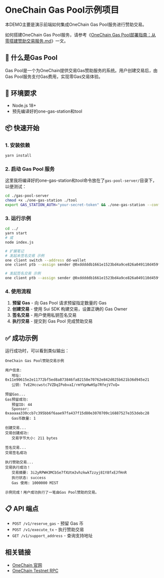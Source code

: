 # OneChain Gas Pool示例项目

本DEMO主要是演示前端如何集成OneChain Gas Pool服务进行赞助交易。

如何搭建OneChain Gas Pool服务，请参考《[OneChain Gas Pool部署指南：从零搭建赞助交易服务.md](./OneChain%20Gas%20Pool部署指南：从零搭建赞助交易服务.md)》一文。

## 🎯 什么是Gas Pool

Gas Pool是一个为OneChain提供交易Gas赞助服务的系统。用户创建交易后，由Gas Pool服务支付Gas费用，实现零Gas交易体验。

## 🔧 环境要求

- Node.js 18+
- 预先编译好的one-gas-station和tool

## 📦 快速开始

### 1. 安装依赖
```bash
yarn install
```

### 2. 启动 Gas Pool 服务

这里我将编译好的one-gas-station和tool命令放在了`gas-pool-server/`目录下，以便测试：

```bash
cd ./gas-pool-server
chmod +x ./one-gas-station ./tool
export GAS_STATION_AUTH="your-secret-token" && ./one-gas-station --config-path sample.yaml
```

### 3. 运行示例
```bash
cd ../
yarn start
# 或
node index.js
```

```bash
# 扩展笔记
# 发起未签名交易 示例
one client switch --address dd-wallet
one client ptb --assign sender @0xdddddb1661e1523bd4a9ce826a049110d459ff0c186507eadd2c0b075ca1cd8a --move-call 0x2::tx_context::epoch --gas-budget 10000000 --serialize-unsigned-transaction

# 发起签名交易 示例
one client ptb --assign sender @0xdddddb1661e1523bd4a9ce826a049110d459ff0c186507eadd2c0b075ca1cd8a --move-call 0x2::tx_context::epoch --gas-budget 10000000 --serialize-signed-transaction
```

### 4. 使用流程

1. **预留 Gas** - 向 Gas Pool 请求预留指定数量的 Gas
2. **创建交易** - 使用 Sui SDK 构建交易，设置正确的 Gas Owner
3. **签名交易** - 用户使用私钥签名交易
4. **执行交易** - 提交到 Gas Pool 完成赞助交易

## ✅ 成功示例

运行成功时，可以看到类似输出：

```
OneChain Gas Pool赞助交易示例

用户信息:
   地址: 0x11e90615e2e11772bf5ed8a873846fa82158e70762e842d025b621b36d945e21
   公钥: TvE2Hccwstc7VZDqIPobvaI/rmYVpHwHSp7RfejV7xQ=

预留Gas...
Gas预留成功:
   预留ID: 44
   Sponsor: 0xaaaaa330ccb7c395bb6f6aae97fa437f15d80e3070709c16887527e353debc28
   Gas币数量: 1

创建交易...
交易创建成功:
   交易字节大小: 211 bytes

签名交易...
交易签名成功

执行赞助交易...
交易执行成功！
   交易摘要: 3i2yRPWH3MCbSe7fXUtm3vhzkwkTzzyj81Y8fxEJfHnR
   执行状态: success
   Gas 使用: 1000000 MIST

示例完成！用户成功执行了一笔由Gas Pool赞助的交易。
```

## 📋 API 端点

- `POST /v1/reserve_gas` - 预留 Gas 币
- `POST /v1/execute_tx` - 执行赞助交易
- `GET /v1/support_address` - 查询支持地址

##  相关链接

- [OneChain 官网](https://onelabs.cc)
- [OneChain Testnet RPC](https://rpc-testnet.onelabs.cc:443)


